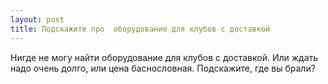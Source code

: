 ```yaml
---
layout: post 
title: Подскажите про  оборудование для клубов с доставкой 
--- 
```

Нигде не могу найти  оборудование для клубов с доставкой. Или ждать надо очень долго, или цена баснословная. Подскажите, где вы брали?
